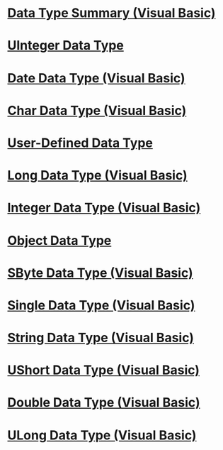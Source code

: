 # [Data Type Summary (Visual Basic)](data-type-summary.md)
# [UInteger Data Type](uinteger-data-type.md)
# [Date Data Type (Visual Basic)](date-data-type.md)
# [Char Data Type (Visual Basic)](char-data-type.md)
# [User-Defined Data Type](user-defined-data-type.md)
# [Long Data Type (Visual Basic)](long-data-type.md)
# [Integer Data Type (Visual Basic)](integer-data-type.md)
# [Object Data Type](object-data-type.md)
# [SByte Data Type (Visual Basic)](sbyte-data-type.md)
# [Single Data Type (Visual Basic)](single-data-type.md)
# [String Data Type (Visual Basic)](string-data-type.md)
# [UShort Data Type (Visual Basic)](ushort-data-type.md)
# [Double Data Type (Visual Basic)](double-data-type.md)
# [ULong Data Type (Visual Basic)](ulong-data-type.md)

